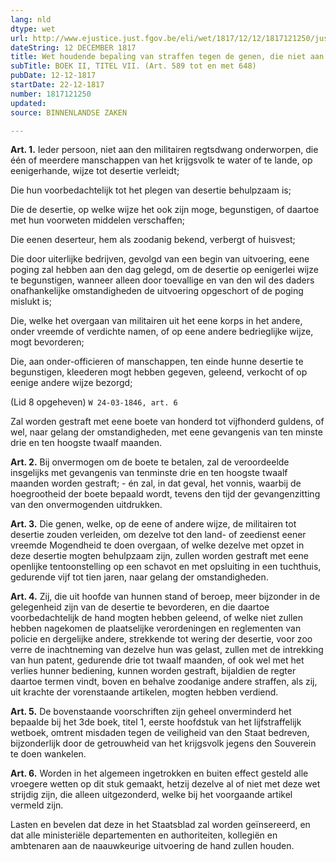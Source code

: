 ```yaml
---
lang: nld
dtype: wet
url: http://www.ejustice.just.fgov.be/eli/wet/1817/12/12/1817121250/justel
dateString: 12 DECEMBER 1817
title: Wet houdende bepaling van straffen tegen de genen, die niet aan den militairen regtsdwang onderworpen, de desertie van het krijgsvolk begunstigen
subTitle: BOEK II, TITEL VII. (Art. 589 tot en met 648)
pubDate: 12-12-1817
startDate: 22-12-1817
number: 1817121250
updated: 
source: BINNENLANDSE ZAKEN

---
```

**Art. 1.** Ieder persoon, niet aan den militairen regtsdwang onderworpen, die één of meerdere manschappen van het krijgsvolk te water of te lande, op eenigerhande, wijze tot desertie verleidt;

Die hun voorbedachtelijk tot het plegen van desertie behulpzaam is;

Die de desertie, op welke wijze het ook zijn moge, begunstigen, of daartoe met hun voorweten middelen verschaffen;

Die eenen deserteur, hem als zoodanig bekend, verbergt of huisvest;

Die door uiterlijke bedrijven, gevolgd van een begin van uitvoering, eene poging zal hebben aan den dag gelegd, om de desertie op eenigerlei wijze te begunstigen, wanneer alleen door toevallige en van den wil des daders onafhankelijke omstandigheden de uitvoering opgeschort of de poging mislukt is;

Die, welke het overgaan van militairen uit het eene korps in het andere, onder vreemde of verdichte namen, of op eene andere bedrieglijke wijze, mogt bevorderen;

Die, aan onder-officieren of manschappen, ten einde hunne desertie te begunstigen, kleederen mogt hebben gegeven, geleend, verkocht of op eenige andere wijze bezorgd;

(Lid 8 opgeheven) `W 24-03-1846, art. 6`

Zal worden gestraft met eene boete van honderd tot vijfhonderd guldens, of wel, naar gelang der omstandigheden, met eene gevangenis van ten minste drie en ten hoogste twaalf maanden.


**Art. 2.** Bij onvermogen om de boete te betalen, zal de veroordeelde insgelijks met gevangenis van tenminste drie en ten hoogste twaalf maanden worden gestraft; - én zal, in dat geval, het vonnis, waarbij de hoegrootheid der boete bepaald wordt, tevens den tijd der gevangenzitting van den onvermogenden uitdrukken.


**Art. 3.** Die genen, welke, op de eene of andere wijze, de militairen tot desertie zouden verleiden, om dezelve tot den land- of zeedienst eener vreemde Mogendheid te doen overgaan, of welke dezelve met opzet in deze desertie mogten behulpzaam zijn, zullen worden gestraft met eene openlijke tentoonstelling op een schavot en met opsluiting in een tuchthuis, gedurende vijf tot tien jaren, naar gelang der omstandigheden.


**Art. 4.** Zij, die uit hoofde van hunnen stand of beroep, meer bijzonder in de gelegenheid zijn van de desertie te bevorderen, en die daartoe voorbedachtelijk de hand mogten hebben geleend, of welke niet zullen hebben nagekomen de plaatselijke verordeningen en reglementen van policie en dergelijke andere, strekkende tot wering der desertie, voor zoo verre de inachtneming van dezelve hun was gelast, zullen met de intrekking van hun patent, gedurende drie tot twaalf maanden, of ook wel met het verlies hunner bediening, kunnen worden gestraft, bijaldien de regter daartoe termen vindt, boven en behalve zoodanige andere straffen, als zij, uit krachte der vorenstaande artikelen, mogten hebben verdiend.


**Art. 5.** De bovenstaande voorschriften zijn geheel onverminderd het bepaalde bij het 3de boek, titel 1, eerste hoofdstuk van het lijfstraffelijk wetboek, omtrent misdaden tegen de veiligheid van den Staat bedreven, bijzonderlijk door de getrouwheid van het krijgsvolk jegens den Souverein te doen wankelen.


**Art. 6.** Worden in het algemeen ingetrokken en buiten effect gesteld alle vroegere wetten op dit stuk gemaakt, hetzij dezelve al of niet met deze wet strijdig zijn, die alleen uitgezonderd, welke bij het voorgaande artikel vermeld zijn.

Lasten en bevelen dat deze in het Staatsblad zal worden geïnsereerd, en dat alle ministeriële departementen en authoriteiten, kollegiën en ambtenaren aan de naauwkeurige uitvoering de hand zullen houden.

